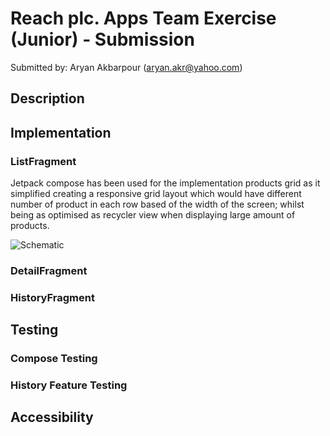 # Reach plc. Apps Team Exercise (Junior) - Submission

Submitted by: Aryan Akbarpour (aryan.akr@yahoo.com)

## Description

## Implementation

### ListFragment
Jetpack compose has been used for the implementation products grid as it simplified creating a responsive grid layout which would have different number of product in each row based of the width of the screen; whilst being as optimised as recycler view when displaying large amount of products.

![Schematic](./screenshots/Responsive.png)

### DetailFragment

### HistoryFragment

## Testing
### Compose Testing
### History Feature Testing

## Accessibility
